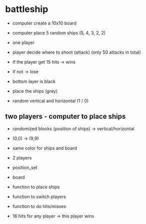 # battleship

* computer create a 10x10 board
* computer place 5 random ships (5, 4, 3, 2, 2)

* one player
* player decide where to shoot (attack) (only 50 attacks in total)
* if the player get 15 hits -> wins
* if not -> lose


* bottom layer is black
* place the ships (grey)
* random vertical and horizontal (1 / 0)


## two players - computer to place ships
* randomized blocks (position of ships) -> vertical/horizontal  
* (0,0) -> (9,9)  
* same color for ships and board
* 2 players


* position_set
* board
* function to place ships
* function to switch players
* function to do hits/misses
* 16 hits for any player -> this player wins
